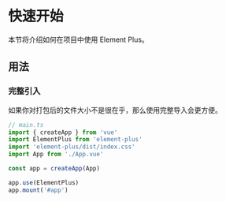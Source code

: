 # 快速开始
本节将介绍如何在项目中使用 Element Plus。

## 用法
### 完整引入
如果你对打包后的文件大小不是很在乎，那么使用完整导入会更方便。
```js
// main.ts
import { createApp } from 'vue'
import ElementPlus from 'element-plus'
import 'element-plus/dist/index.css'
import App from './App.vue'

const app = createApp(App)

app.use(ElementPlus)
app.mount('#app')
```
